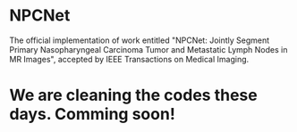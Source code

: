 # NPCNet
The official implementation of work entitled "NPCNet: Jointly Segment Primary Nasopharyngeal Carcinoma Tumor and Metastatic Lymph Nodes in MR Images", accepted by IEEE Transactions on Medical Imaging.

# We are cleaning the codes these days. Comming soon!
